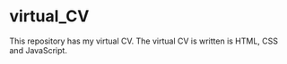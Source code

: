 # virtual_CV
This repository has my virtual CV. The virtual CV is written is HTML, CSS and JavaScript.
